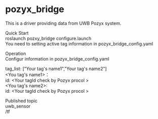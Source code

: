 # pozyx_bridge
This is a driver providing data from UWB Pozyx system. 

Quick Start   
roslaunch pozxy_bridge configure.launch  
You need to setting active tag information in pozyx_bridge_config.yaml  

Operation  
Configur information in pozyx_bridge_config.yaml  

tag_list: ["Your tag's name1","Your tag's name2"]  
<You tag's name1>：  
id: \<Your tagId check by Pozyx procol \>  
<You tag's name2>:    
id:  \<Your tagId check by Pozyx procol \> 

Published topic  
uwb_sensor  
/tf  
